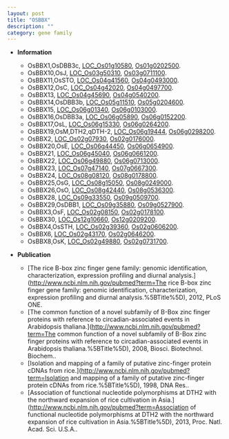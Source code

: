 ```yaml
---
layout: post
title: "OSBBX"
description: ""
category: gene family
---
```


* **Information**  
    + OsBBX1,OsDBB3c, [LOC_Os01g10580](http://rice.plantbiology.msu.edu/cgi-bin/ORF_infopage.cgi?orf=LOC_Os01g10580), [Os01g0202500](http://rapdb.dna.affrc.go.jp/viewer/gbrowse_details/irgsp1?name=Os01g0202500).
    + OsBBX10,OsJ, [LOC_Os03g50310](http://rice.plantbiology.msu.edu/cgi-bin/ORF_infopage.cgi?orf=LOC_Os03g50310), [Os03g0711100](http://rapdb.dna.affrc.go.jp/viewer/gbrowse_details/irgsp1?name=Os03g0711100).
    + OsBBX11,OsSTO, [LOC_Os04g41560](http://rice.plantbiology.msu.edu/cgi-bin/ORF_infopage.cgi?orf=LOC_Os04g41560), [Os04g0493000](http://rapdb.dna.affrc.go.jp/viewer/gbrowse_details/irgsp1?name=Os04g0493000).
    + OsBBX12,OsC, [LOC_Os04g42020](http://rice.plantbiology.msu.edu/cgi-bin/ORF_infopage.cgi?orf=LOC_Os04g42020), [Os04g0497700](http://rapdb.dna.affrc.go.jp/viewer/gbrowse_details/irgsp1?name=Os04g0497700).
    + OsBBX13, [LOC_Os04g45690](http://rice.plantbiology.msu.edu/cgi-bin/ORF_infopage.cgi?orf=LOC_Os04g45690), [Os04g0540200](http://rapdb.dna.affrc.go.jp/viewer/gbrowse_details/irgsp1?name=Os04g0540200).
    + OsBBX14,OsDBB3b, [LOC_Os05g11510](http://rice.plantbiology.msu.edu/cgi-bin/ORF_infopage.cgi?orf=LOC_Os05g11510), [Os05g0204600](http://rapdb.dna.affrc.go.jp/viewer/gbrowse_details/irgsp1?name=Os05g0204600).
    + OsBBX15, [LOC_Os06g01340](http://rice.plantbiology.msu.edu/cgi-bin/ORF_infopage.cgi?orf=LOC_Os06g01340), [Os06g0103000](http://rapdb.dna.affrc.go.jp/viewer/gbrowse_details/irgsp1?name=Os06g0103000).
    + OsBBX16,OsDBB3a, [LOC_Os06g05890](http://rice.plantbiology.msu.edu/cgi-bin/ORF_infopage.cgi?orf=LOC_Os06g05890), [Os06g0152200](http://rapdb.dna.affrc.go.jp/viewer/gbrowse_details/irgsp1?name=Os06g0152200).
    + OsBBX17,OsL, [LOC_Os06g15330](http://rice.plantbiology.msu.edu/cgi-bin/ORF_infopage.cgi?orf=LOC_Os06g15330), [Os06g0264200](http://rapdb.dna.affrc.go.jp/viewer/gbrowse_details/irgsp1?name=Os06g0264200).
    + OsBBX19,OsM,DTH2,qDTH-2, [LOC_Os06g19444](http://rice.plantbiology.msu.edu/cgi-bin/ORF_infopage.cgi?orf=LOC_Os06g19444), [Os06g0298200](http://rapdb.dna.affrc.go.jp/viewer/gbrowse_details/irgsp1?name=Os06g0298200).
    + OsBBX2, [LOC_Os02g07930](http://rice.plantbiology.msu.edu/cgi-bin/ORF_infopage.cgi?orf=LOC_Os02g07930), [Os02g0176000](http://rapdb.dna.affrc.go.jp/viewer/gbrowse_details/irgsp1?name=Os02g0176000).
    + OsBBX20,OsE, [LOC_Os06g44450](http://rice.plantbiology.msu.edu/cgi-bin/ORF_infopage.cgi?orf=LOC_Os06g44450), [Os06g0654900](http://rapdb.dna.affrc.go.jp/viewer/gbrowse_details/irgsp1?name=Os06g0654900).
    + OsBBX21, [LOC_Os06g45040](http://rice.plantbiology.msu.edu/cgi-bin/ORF_infopage.cgi?orf=LOC_Os06g45040), [Os06g0661200](http://rapdb.dna.affrc.go.jp/viewer/gbrowse_details/irgsp1?name=Os06g0661200).
    + OsBBX22, [LOC_Os06g49880](http://rice.plantbiology.msu.edu/cgi-bin/ORF_infopage.cgi?orf=LOC_Os06g49880), [Os06g0713000](http://rapdb.dna.affrc.go.jp/viewer/gbrowse_details/irgsp1?name=Os06g0713000).
    + OsBBX23, [LOC_Os07g47140](http://rice.plantbiology.msu.edu/cgi-bin/ORF_infopage.cgi?orf=LOC_Os07g47140), [Os07g0667300](http://rapdb.dna.affrc.go.jp/viewer/gbrowse_details/irgsp1?name=Os07g0667300).
    + OsBBX24, [LOC_Os08g08120](http://rice.plantbiology.msu.edu/cgi-bin/ORF_infopage.cgi?orf=LOC_Os08g08120), [Os08g0178800](http://rapdb.dna.affrc.go.jp/viewer/gbrowse_details/irgsp1?name=Os08g0178800).
    + OsBBX25,OsG, [LOC_Os08g15050](http://rice.plantbiology.msu.edu/cgi-bin/ORF_infopage.cgi?orf=LOC_Os08g15050), [Os08g0249000](http://rapdb.dna.affrc.go.jp/viewer/gbrowse_details/irgsp1?name=Os08g0249000).
    + OsBBX26,OsO, [LOC_Os08g42440](http://rice.plantbiology.msu.edu/cgi-bin/ORF_infopage.cgi?orf=LOC_Os08g42440), [Os08g0536300](http://rapdb.dna.affrc.go.jp/viewer/gbrowse_details/irgsp1?name=Os08g0536300).
    + OsBBX28, [LOC_Os09g33550](http://rice.plantbiology.msu.edu/cgi-bin/ORF_infopage.cgi?orf=LOC_Os09g33550), [Os09g0509700](http://rapdb.dna.affrc.go.jp/viewer/gbrowse_details/irgsp1?name=Os09g0509700).
    + OsBBX29,OsDBB1, [LOC_Os09g35880](http://rice.plantbiology.msu.edu/cgi-bin/ORF_infopage.cgi?orf=LOC_Os09g35880), [Os09g0527900](http://rapdb.dna.affrc.go.jp/viewer/gbrowse_details/irgsp1?name=Os09g0527900).
    + OsBBX3,OsF, [LOC_Os02g08150](http://rice.plantbiology.msu.edu/cgi-bin/ORF_infopage.cgi?orf=LOC_Os02g08150), [Os02g0178100](http://rapdb.dna.affrc.go.jp/viewer/gbrowse_details/irgsp1?name=Os02g0178100).
    + OsBBX30, [LOC_Os12g10660](http://rice.plantbiology.msu.edu/cgi-bin/ORF_infopage.cgi?orf=LOC_Os12g10660), [Os12g0209200](http://rapdb.dna.affrc.go.jp/viewer/gbrowse_details/irgsp1?name=Os12g0209200).
    + OsBBX4,OsSTH, [LOC_Os02g39360](http://rice.plantbiology.msu.edu/cgi-bin/ORF_infopage.cgi?orf=LOC_Os02g39360), [Os02g0606200](http://rapdb.dna.affrc.go.jp/viewer/gbrowse_details/irgsp1?name=Os02g0606200).
    + OsBBX6, [LOC_Os02g43170](http://rice.plantbiology.msu.edu/cgi-bin/ORF_infopage.cgi?orf=LOC_Os02g43170), [Os02g0646200](http://rapdb.dna.affrc.go.jp/viewer/gbrowse_details/irgsp1?name=Os02g0646200).
    + OsBBX8,OsK, [LOC_Os02g49880](http://rice.plantbiology.msu.edu/cgi-bin/ORF_infopage.cgi?orf=LOC_Os02g49880), [Os02g0731700](http://rapdb.dna.affrc.go.jp/viewer/gbrowse_details/irgsp1?name=Os02g0731700).

* **Publication**  
    + [The rice B-box zinc finger gene family: genomic identification, characterization, expression profiling and diurnal analysis.](http://www.ncbi.nlm.nih.gov/pubmed?term=The rice B-box zinc finger gene family: genomic identification, characterization, expression profiling and diurnal analysis.%5BTitle%5D), 2012, PLoS ONE.
    + [The common function of a novel subfamily of B-Box zinc finger proteins with reference to circadian-associated events in Arabidopsis thaliana.](http://www.ncbi.nlm.nih.gov/pubmed?term=The common function of a novel subfamily of B-Box zinc finger proteins with reference to circadian-associated events in Arabidopsis thaliana.%5BTitle%5D), 2008, Biosci. Biotechnol. Biochem..
    + [Isolation and mapping of a family of putative zinc-finger protein cDNAs from rice.](http://www.ncbi.nlm.nih.gov/pubmed?term=Isolation and mapping of a family of putative zinc-finger protein cDNAs from rice.%5BTitle%5D), 1998, DNA Res..
    + [Association of functional nucleotide polymorphisms at DTH2 with the northward expansion of rice cultivation in Asia.](http://www.ncbi.nlm.nih.gov/pubmed?term=Association of functional nucleotide polymorphisms at DTH2 with the northward expansion of rice cultivation in Asia.%5BTitle%5D), 2013, Proc. Natl. Acad. Sci. U.S.A..


